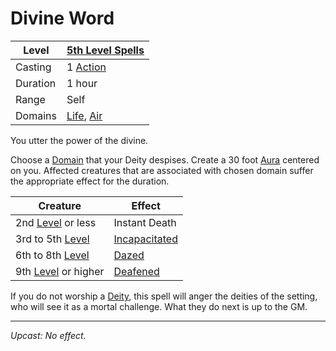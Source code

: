 # Divine Word

| Level    | [5th Level Spells](5th%20Level%20Spells.md)                                      |
| -------- | -------------------------------------------------------------------------------- |
| Casting  | 1 [Action](../../../../Game%20Procedures/Core%20Procedures/Action.md)                              |
| Duration | 1 hour                                                                           |
| Range    | Self                                                                             |
| Domains  | [Life](../../Spell%20Domains/Life.md), [Air](../../Spell%20Domains/Air.md) |

You utter the power of the divine.

Choose a [Domain](../../Spell%20Domains/{Spell%20Domains}.md) that your Deity despises. Create a 30 foot [Aura](../../Areas%20of%20Effect/Aura.md) centered on you. Affected creatures that are associated with chosen domain suffer the appropriate effect for the duration.

| Creature                                                                             | Effect                                                   |
| ------------------------------------------------------------------------------------ | -------------------------------------------------------- |
| 2nd [Level](../../../../Player%20Characters/Derived%20Statistics/Level.md) or less   | Instant Death                                            |
| 3rd to 5th [Level](../../../../Player%20Characters/Derived%20Statistics/Level.md)    | [Incapacitated](../../../../Game%20Procedures/Conditions/Incapacitated.md) |
| 6th to 8th [Level](../../../../Player%20Characters/Derived%20Statistics/Level.md)    | [Dazed](../../../../Game%20Procedures/Conditions/Dazed.md)                 |
| 9th [Level](../../../../Player%20Characters/Derived%20Statistics/Level.md) or higher | [Deafened](../../../../Game%20Procedures/Conditions/Deafened.md)           |

If you do not worship a [Deity](../../../Deities/Deities.md), this spell will anger the deities of the setting, who will see it as a mortal challenge. What they do next is up to the GM.

---
*Upcast: No effect.*
